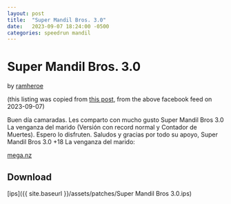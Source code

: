 ```yaml
---
layout: post
title:  "Super Mandil Bros. 3.0"
date:   2023-09-07 18:24:00 -0500
categories: speedrun mandil
---
```


# Super Mandil Bros. 3.0

by [ramheroe](https://www.facebook.com/ramheroe/)

(this listing was copied from [this post](https://www.facebook.com/ramheroe/posts/1731252900647156/), from the above facebook feed on 2023-09-07)

Buen día camaradas. Les comparto con mucho gusto Super Mandil Bros 3.0 La venganza del marido (Versión con record normal y Contador de Muertes). Espero lo disfruten. Saludos y gracias por todo su apoyo,
Super Mandil Bros 3.0 +18 La venganza del marido:

[mega.nz](https://mega.nz/file/tZojAASB#peKaZ7cHqflpO1eSfglAmJgkOCj_uKNPucpyxyDnb9c)

## Download

[ips]({{ site.baseurl }}/assets/patches/Super Mandil Bros 3.0.ips)